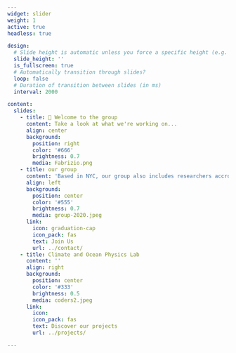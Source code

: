 ```yaml
---
widget: slider
weight: 1
active: true
headless: true

design:
  # Slide height is automatic unless you force a specific height (e.g. '400px')
  slide_height: ''
  is_fullscreen: true
  # Automatically transition through slides?
  loop: false
  # Duration of transition between slides (in ms)
  interval: 2000

content:
  slides:
    - title: 👋 Welcome to the group
      content: Take a look at what we're working on...
      align: center
      background:
        position: right
        color: '#666'
        brightness: 0.7
        media: Fabrizio.png
    - title: our group
      content: 'Based in NYC, our group also includes researchers accross 2 continents and 3 different time zones!'
      align: left
      background:
        position: center
        color: '#555'
        brightness: 0.7
        media: group-2020.jpeg
      link:
        icon: graduation-cap
        icon_pack: fas
        text: Join Us
        url: ../contact/
    - title: Climate and Ocean Physics Lab
      content: ''
      align: right
      background:
        position: center
        color: '#333'
        brightness: 0.5
        media: coders2.jpeg
      link:
        icon: 
        icon_pack: fas
        text: Discover our projects
        url: ../projects/

---
```

